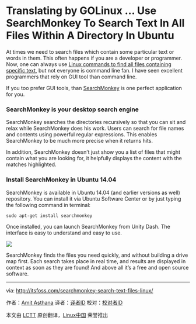 Translating by GOLinux ...
Use SearchMonkey To Search Text In All Files Within A Directory In Ubuntu
================================================================================
At times we need to search files which contain some particular text or words in them. This often happens if you are a developer or programmer. Now, one can always use [Linux commands to find all files containing specific text][1], but not everyone is command line fan. I have seen excellent programmers that rely on GUI tool than command line.

If you too prefer GUI tools, than [SearchMonkey][2] is one perfect application for you.

### SearchMonkey is your desktop search engine ###

SearchMonkey searches the directories recursively so that you can sit and relax while SearchMonkey does his work. Users can search for file names and contents using powerful regular expressions. This enables SearchMonkey to be much more precise when it returns hits.

In addition, SearchMonkey doesn’t just show you a list of files that might contain what you are looking for, it helpfully displays the content with the matches highlighted.

### Install SearchMonkey in Ubuntu 14.04 ###

SearchMonkey is available in Ubuntu 14.04 (and earlier versions as well) repository. You can install it via Ubuntu Software Center or by just typing the following command in terminal:

    sudo apt-get install searchmonkey

Once installed, you can launch SearchMonkey from Unity Dash. The interface is easy to understand and easy to use.

![](http://itsfoss.itsfoss.netdna-cdn.com/wp-content/uploads/2014/08/SearchMonkey_Ubuntu.jpeg)

SearchMonkey finds the files you need quickly, and without building a drive map first. Each search takes place in real time, and results are displayed in context as soon as they are found! And above all it’s a free and open source software.

--------------------------------------------------------------------------------

via: http://itsfoss.com/searchmonkey-search-text-files-linux/

作者：[Amit Asthana][a]
译者：[译者ID](https://github.com/译者ID)
校对：[校对者ID](https://github.com/校对者ID)

本文由 [LCTT](https://github.com/LCTT/TranslateProject) 原创翻译，[Linux中国](http://linux.cn/) 荣誉推出

[a]:http://itsfoss.com/author/amit/
[1]:http://www.computerandyou.net/2011/06/how-to-find-all-files-containing-specific-text-in-linux/
[2]:http://searchmonkey.embeddediq.com/
